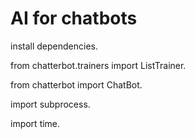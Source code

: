 # AI for chatbots
install dependencies.

from chatterbot.trainers import ListTrainer.

from chatterbot import ChatBot.

import subprocess.

import time.

